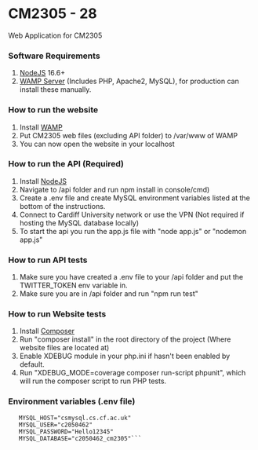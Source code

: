 # CM2305 - 28

Web Application for CM2305

### Software Requirements
1. [NodeJS](https://nodejs.org/en/download/) 16.6+
2. [WAMP Server](https://www.wampserver.com/en/) (Includes PHP, Apache2, MySQL), for production can install these manually.

### How to run the website
1. Install [WAMP](https://www.wampserver.com/en/)
2. Put CM2305 web files (excluding API folder) to /var/www of WAMP
3. You can now open the website in your localhost

### How to run the API (Required)
1. Install [NodeJS](https://nodejs.org/en/download/)
2. Navigate to /api folder and run npm install in console/cmd)
3. Create a .env file and create MySQL environment variables listed at the bottom of the instructions.
4. Connect to Cardiff University network or use the VPN (Not required if hosting the MySQL database locally)
5. To start the api you run the app.js file with "node app.js" or "nodemon app.js"

### How to run API tests
1. Make sure you have created a .env file to your /api folder and put the TWITTER_TOKEN env variable in.
2. Make sure you are in /api folder and run "npm run test"

### How to run Website tests
1. Install [Composer](https://getcomposer.org/download/)
2. Run "composer install" in the root directory of the project (Where website files are located at)
3. Enable XDEBUG module in your php.ini if hasn't been enabled by default.
4. Run "XDEBUG_MODE=coverage composer run-script phpunit", which will run the composer script to run PHP tests.

### Environment variables (.env file)
```TWITTER_TOKEN="AAAAAAAAAAAAAAAAAAAAAL65WAEAAAAA%2Bz3MLAMpuqpuAbdRVV7l3WUMPxU%3DNez0849RCsrNP6MEKDGGZxYlwxENJA6TBhIOcJTW0bzG2wgHJi"
   MYSQL_HOST="csmysql.cs.cf.ac.uk"
   MYSQL_USER="c2050462"
   MYSQL_PASSWORD="Hello12345"
   MYSQL_DATABASE="c2050462_cm2305"```



